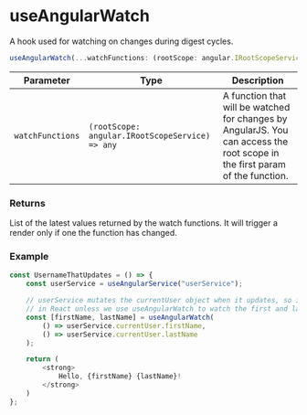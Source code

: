 # useAngularWatch

A hook used for watching on changes during digest cycles.

```typescript
useAngularWatch(...watchFunctions: (rootScope: angular.IRootScopeService) => any): any[]
```

| Parameter        | Type                                            | Description                                                                                                                 |
| ---------------- | ----------------------------------------------- | --------------------------------------------------------------------------------------------------------------------------- |
| `watchFunctions` | `(rootScope: angular.IRootScopeService) => any` | A function that will be watched for changes by AngularJS. You can access the root scope in the first param of the function. |

### Returns

List of the latest values returned by the watch functions. It will trigger a render only if one the function has
changed.

### Example

```javascript
const UsernameThatUpdates = () => {
    const userService = useAngularService("userService");

    // userService mutates the currentUser object when it updates, so it won't trigger a render 
    // in React unless we use useAngularWatch to watch the first and last name for changes. 
    const [firstName, lastName] = useAngularWatch(
        () => userService.currentUser.firstName,
        () => userService.currentUser.lastName
    );

    return (
        <strong>
            Hello, {firstName} {lastName}!
        </strong>
    )
};
 ```